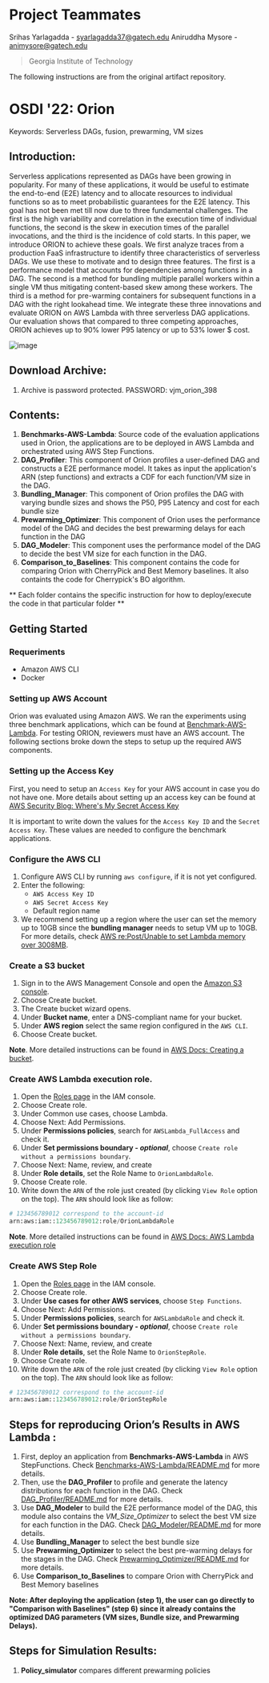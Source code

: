 # Project Teammates
Srihas Yarlagadda - syarlagadda37@gatech.edu
Aniruddha Mysore - animysore@gatech.edu

> Georgia Institute of Technology

The following instructions are from the original artifact repository.
# OSDI '22: Orion
Keywords: Serverless DAGs, fusion, prewarming, VM sizes

## Introduction:
Serverless applications represented as DAGs have been growing in popularity. For many of these applications, it would be useful to estimate the end-to-end (E2E) latency and to allocate
resources to individual functions so as to meet probabilistic guarantees for the E2E latency. This goal has not been met till now due to three fundamental challenges. The first is the high
variability and correlation in the execution time of individual functions, the second is the skew in execution times of the parallel invocations, and the third is the incidence of cold starts.
In this paper, we introduce ORION to achieve these goals. We first analyze traces from a production FaaS infrastructure to identify three characteristics of serverless DAGs. We use these to motivate and to design three features. The first is a performance model that accounts for dependencies among functions in a DAG. The second is a method for bundling multiple parallel workers within a single VM thus mitigating content-based skew among these workers. The third is a method for pre-warming containers for subsequent functions in a DAG with the right lookahead time. We integrate these
three innovations and evaluate ORION on AWS Lambda with three serverless DAG applications. Our evaluation shows that compared to three competing approaches, ORION achieves up to 90% lower P95 latency or up to 53% lower $ cost.

![image](https://user-images.githubusercontent.com/22545817/163192376-b2c8bc2a-e3bb-4895-98a1-647c066bc338.png)

## Download Archive:
1. Archive is password protected. PASSWORD: vjm_orion_398

## Contents:
1. **Benchmarks-AWS-Lambda**: Source code of the evaluation applications used in Orion, the applications are to be deployed in AWS Lambda and orchestrated using AWS Step Functions. 
2. **DAG_Profiler**: This component of Orion profiles a user-defined DAG and constructs a E2E performance model. It takes as input the application's ARN (step functions) and extracts a CDF for each function/VM size in the DAG.
3. **Bundling_Manager**:  This component of Orion profiles the DAG with varying bundle sizes and shows the P50, P95 Latency and cost for each bundle size
4. **Prewarming_Optimizer**: This component of Orion uses the performance model of the DAG and decides the best prewarming delays for each function in the DAG
5. **DAG_Modeler**: This component uses the performance model of the DAG to decide the best VM size for each function in the DAG. 
6. **Comparison_to_Baselines**: This component contains the code for comparing Orion with CherryPick and Best Memory baselines. It also containts the code for Cherrypick's BO algorithm.

** Each folder contains the specific instruction for how to deploy/execute the code in that particular folder **

## Getting Started

### Requeriments

 * Amazon AWS CLI
 * Docker

### Setting up AWS Account

Orion was evaluated using Amazon AWS. We ran the experiments using three benchmark applications, which can be found at [Benchmark-AWS-Lambda](Benchmarks_AWS_Lambda/README.md). For testing ORION, reviewers must have an AWS account. The following sections broke down the steps to setup up the required AWS components.

### Setting up the Access Key

First, you need to setup an `Access Key` for your AWS account in case you do not have one. More details about setting up an access key can be found at [AWS Security Blog: Where's My Secret Access Key](https://aws.amazon.com/blogs/security/wheres-my-secret-access-key/)

It is important to write down the values for the `Access Key ID` and the `Secret Access Key`. These values are needed to configure the benchmark applications.

### Configure the AWS CLI

1. Configure AWS CLI by running `aws configure`, if it is not yet configured.
2. Enter the following: 
   * `AWS Access Key ID`
   * `AWS Secret Access Key`
   * Default region name
3. We recommend setting up a region where the user can set the memory up to 10GB since the **bundling manager** needs to setup VM up to 10GB. For more details, check [AWS re:Post/Unable to set Lambda memory over 3008MB](https://repost.aws/questions/QUKruWYNDYTSmP17jCnIz6IQ/unable-to-set-lambda-memory-over-3008-mb).

### Create a S3 bucket

1. Sign in to the AWS Management Console and open the [Amazon S3 console](https://console.aws.amazon.com/s3/).
2. Choose Create bucket.
3. The Create bucket wizard opens.
4. Under **Bucket name**, enter a DNS-compliant name for your bucket.
5. Under **AWS region** select the same region configured in the `AWS CLI`.
6. Choose Create bucket.

**Note**. More detailed instructions can be found in [AWS Docs: Creating a bucket](https://docs.aws.amazon.com/AmazonS3/latest/userguide/create-bucket-overview.html).


### Create AWS Lambda execution role.

1. Open the [Roles page](https://console.aws.amazon.com/iam/home#/roles) in the IAM console.
2. Choose Create role.
3. Under Common use cases, choose Lambda.
4. Choose Next: Add Permissions.
5. Under **Permissions policies**, search for `AWSLambda_FullAccess` and check it.
6. Under **Set permissions boundary - *optional***, choose `Create role without a permissions boundary`.
7. Choose Next: Name, review, and create
8. Under **Role details**, set the Role Name to `OrionLambdaRole`.
9. Choose Create role.
10. Write down the `ARN` of the role just created (by clicking `View Role` option on the top). The `ARN` should look like as follow:

```python
# 123456789012 correspond to the account-id
arn:aws:iam::123456789012:role/OrionLambdaRole
```

**Note**. More detailed instructions can be found in [AWS Docs: AWS Lambda execution role](https://docs.aws.amazon.com/lambda/latest/dg/lambda-intro-execution-role.html)

### Create AWS Step Role

1. Open the [Roles page](https://console.aws.amazon.com/iam/home#/roles) in the IAM console.
2. Choose Create role.
3. Under **Use cases for other AWS services**, choose `Step Functions`.
4. Choose Next: Add Permissions.
5. Under **Permissions policies**, search for `AWSLambdaRole` and check it.
6. Under **Set permissions boundary - *optional***, choose `Create role without a permissions boundary`.
7. Choose Next: Name, review, and create
8. Under **Role details**, set the Role Name to `OrionStepRole`.
9. Choose Create role.
10. Write down the `ARN` of the role just created (by clicking `View Role` option on the top). The `ARN` should look like as follow:

```python
# 123456789012 correspond to the account-id
arn:aws:iam::123456789012:role/OrionStepRole
```

## Steps for reproducing Orion’s Results in AWS Lambda :
1. First, deploy an application from **Benchmarks-AWS-Lambda** in AWS StepFunctions. Check  [Benchmarks-AWS-Lambda/README.md](Benchmarks_AWS_Lambda/README.md) for more details.
2. Then, use the **DAG_Profiler** to profile and generate the latency distributions for each function in the DAG. Check [DAG_Profiler/README.md](DAG_Profiler/README.md) for more details.
3. Use **DAG_Modeler** to build the E2E performance model of the DAG, this module also contains the *VM_Size_Optimizer* to select the best VM size for each function in the DAG. Check [DAG_Modeler/README.md](DAG_Modelere/../README.md) for more details. 
4. Use **Bundling_Manager** to select the best bundle size 
5. Use **Prewarming_Optimizer** to select the best pre-warming delays for the stages in the DAG. Check  [Prewarming_Optimizer/README.md](Prewarming_Optimizer/README.md) for more details.
6. Use **Comparison_to_Baselines** to compare Orion with CherryPick and Best Memory baselines

**Note: After deploying the application (step 1), the user can go directly to "Comparison with Baselines" (step 6) since it already contains the optimized DAG parameters (VM sizes, Bundle size, and Prewarming Delays).** 

## Steps for Simulation Results:
1. **Policy_simulator** compares different prewarming policies 

